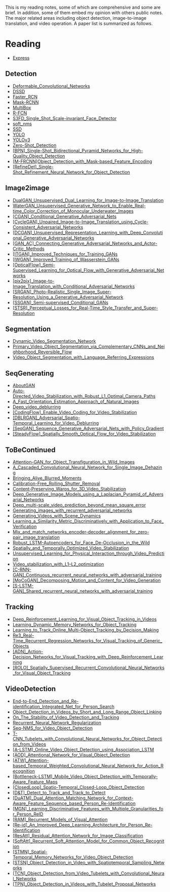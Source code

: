 This is my reading notes, some of which are comprehensive and some are brief. In addition, some of them embed my opinion with others public notes. The major related areas including object detection, image-to-image translation, and video operation. A paper list is summarized as follows.

# Reading

- [Express](./Express.md)

## Detection

- [Deformable_Convolutional_Networks](./Detection/Deformable_Convolutional_Networks.md)
- [DSSD](./Detection/DSSD.md)
- [Faster_RCN](./Detection/Faster_RCN.md)
- [Mask-RCNN](./Detection/Mask-RCNN.md)
- [MultiBox](./Detection/MultiBox.md)
- [R-FCN](./Detection/R-FCN.md)
- [S3FD_Single_Shot_Scale-invariant_Face_Detector](./Detection/S3FD_Single_Shot_Scale-invariant_Face_Detector.md)
- [soft_nms](./Detection/soft_nms.md)
- [SSD](./Detection/SSD.md)
- [YOLO](./Detection/YOLO.md)
- [YOLOv3](./Detection/YOLOv3.md)
- [Zero-Shot_Detection](./Detection/Zero-Shot_Detection.md)
- [[BPN]_Single-Shot_Bidirectional_Pyramid_Networks_for_High-Quality_Object_Detection](./Detection/[BPN]_Single-Shot_Bidirectional_Pyramid_Networks_for_High-Quality_Object_Detection.md)
- [[M-FRCNN]Object_Detection_with_Mask-based_Feature_Encoding](./Detection/[M-FRCNN]Object_Detection_with_Mask-based_Feature_Encoding.md)
- [[RefineDet]_Single-Shot_Refinement_Neural_Network_for_Object_Detection](./Detection/[RefineDet]_Single-Shot_Refinement_Neural_Network_for_Object_Detection.md)

## Image2image

- [DualGAN_Unsupervised_Dual_Learning_for_Image-to-Image_Translation](./Image2image/DualGAN_Unsupervised_Dual_Learning_for_Image-to-Image_Translation.md)
- [WaterGAN_Unsupervised_Generative_Network_to_Enable_Real-time_Color_Correction_of_Monocular_Underwater_Images](./Image2image/WaterGAN_Unsupervised_Generative_Network_to_Enable_Real-time_Color_Correction_of_Monocular_Underwater_Images.md)
- [[CGAN]_Conditional_Generative_Adversarial_Nets](./Image2image/[CGAN]_Conditional_Generative_Adversarial_Nets.md)
- [[CycleGAN]_Unpaired_Image-to-Image_Translation_using_Cycle-Consistent_Adversarial_Networks](./Image2image/[CycleGAN]_Unpaired_Image-to-Image_Translation_using_Cycle-Consistent_Adversarial_Networks.md)
- [[DCGAN]_Unsupervised_Representation_Learning_with_Deep_Convolutional_Generative_Adversarial_Networks](./Image2image/[DCGAN]_Unsupervised_Representation_Learning_with_Deep_Convolutional_Generative_Adversarial_Networks.md)
- [[GAN_AC]_Connecting_Generative_Adversarial_Networks_and_Actor-Critic_Methods](./Image2image/[GAN_AC]_Connecting_Generative_Adversarial_Networks_and_Actor-Critic_Methods.md)
- [[ITGAN]_Improved_Techniques_for_Training_GANs](./Image2image/[ITGAN]_Improved_Techniques_for_Training_GANs.md)
- [[IWGAN]_Improved_Training_of_Wasserstein_GANs](./Image2image/[IWGAN]_Improved_Training_of_Wasserstein_GANs.md)
- [[OpticalFlow]_Semi-Supervised_Learning_for_Optical_Flow_with_Generative_Adversarial_Networks](./Image2image/[OpticalFlow]_Semi-Supervised_Learning_for_Optical_Flow_with_Generative_Adversarial_Networks.md)
- [[pix2pix]_Image-to-Image_Translation_with_Conditional_Adversarial_Networks](./Image2image/[pix2pix]_Image-to-Image_Translation_with_Conditional_Adversarial_Networks.md)
- [[SRGAN]_Photo-Realistic_Single_Image_Super-Resolution_Using_a_Generative_Adversarial_Network](./Image2image/[SRGAN]_Photo-Realistic_Single_Image_Super-Resolution_Using_a_Generative_Adversarial_Network.md)
- [[SSGAN]_Semi-supervised_Conditional_GANs](./Image2image/[SSGAN]_Semi-supervised_Conditional_GANs.md)
- [[STSR]_Perceptual_Losses_for_Real-Time_Style_Transfer_and_Super-Resolution](./Image2image/[STSR]_Perceptual_Losses_for_Real-Time_Style_Transfer_and_Super-Resolution.md)

## Segmentation

- [Dynamic_Video_Segmentation_Network](./Segmentation/Dynamic_Video_Segmentation_Network.md)
- [Primary_Video_Object_Segmentation_via_Complementary_CNNs_and_Neighborhood_Reversible_Flow](./Segmentation/Primary_Video_Object_Segmentation_via_Complementary_CNNs_and_Neighborhood_Reversible_Flow.md)
- [Video_Object_Segmentation_with_Language_Referring_Expressions](./Segmentation/Video_Object_Segmentation_with_Language_Referring_Expressions.md)

## SeqGenerating

- [AboutGAN](./SeqGenerating/AboutGAN.md)
- [Auto-Directed_Video_Stabilization_with_Robust_L1_Optimal_Camera_Paths](./SeqGenerating/Auto-Directed_Video_Stabilization_with_Robust_L1_Optimal_Camera_Paths.md)
- [A_Fast_Orientation_Estimation_Approach_of_Natural_Images](./SeqGenerating/A_Fast_Orientation_Estimation_Approach_of_Natural_Images.md)
- [Deep_video_deblurring](./SeqGenerating/Deep_video_deblurring.md)
- [[CodingFlow]_Enable_Video_Coding_for_Video_Stabilization](./SeqGenerating/[CodingFlow]_Enable_Video_Coding_for_Video_Stabilization.md)
- [[DBLRGAN]_Adversarial_Spatio-Temporal_Learning_for_Video_Deblurring](./SeqGenerating/[DBLRGAN]_Adversarial_Spatio-Temporal_Learning_for_Video_Deblurring.md)
- [[SeqGAN]_Sequence_Generative_Adversarial_Nets_with_Policy_Gradient](./SeqGenerating/[SeqGAN]_Sequence_Generative_Adversarial_Nets_with_Policy_Gradient.md)
- [[SteadyFlow]_Spatially_Smooth_Optical_Flow_for_Video_Stabilization](./SeqGenerating/[SteadyFlow]_Spatially_Smooth_Optical_Flow_for_Video_Stabilization.md)

## ToBeContinued

- [Attention-GAN_for_Object_Transfiguration_in_Wild_Images](./ToBeContinued/Attention-GAN_for_Object_Transfiguration_in_Wild_Images.md)
- [A_Cascaded_Convolutional_Neural_Network_for_Single_Image_Dehazing](./ToBeContinued/A_Cascaded_Convolutional_Neural_Network_for_Single_Image_Dehazing.md)
- [Bringing_Alive_Blurred_Moments](./ToBeContinued/Bringing_Alive_Blurred_Moments.md)
- [Calibration-Free_Rolling_Shutter_Removal](./ToBeContinued/Calibration-Free_Rolling_Shutter_Removal.md)
- [Content-Preserving_Warps_for_3D_Video_Stabilization](./ToBeContinued/Content-Preserving_Warps_for_3D_Video_Stabilization.md)
- [Deep_Generative_Image_Models_using_a_Laplacian_Pyramid_of_Adversarial_Networks](./ToBeContinued/Deep_Generative_Image_Models_using_a_Laplacian_Pyramid_of_Adversarial_Networks.md)
- [Deep_multi-scale_video_prediction_beyond_mean_square_error](./ToBeContinued/Deep_multi-scale_video_prediction_beyond_mean_square_error.md)
- [Generating_images_with_recurrent_adversarial_networks](./ToBeContinued/Generating_images_with_recurrent_adversarial_networks.md)
- [Generating_Videos_with_Scene_Dynamics](./ToBeContinued/Generating_Videos_with_Scene_Dynamics.md)
- [Learning_a_Similarity_Metric_Discriminatively_with_Application_to_Face_Verification](./ToBeContinued/Learning_a_Similarity_Metric_Discriminatively_with_Application_to_Face_Verification.md)
- [Mix_and_match_networks_encoder-decoder_alignment_for_zero-pair_image_translation](./ToBeContinued/Mix_and_match_networks_encoder-decoder_alignment_for_zero-pair_image_translation.md)
- [Robust_LSTM-Autoencoders_for_Face_De-Occlusion_in_the_Wild](./ToBeContinued/Robust_LSTM-Autoencoders_for_Face_De-Occlusion_in_the_Wild.md)
- [Spatially_and_Temporally_Optimized_Video_Stabilization](./ToBeContinued/Spatially_and_Temporally_Optimized_Video_Stabilization.md)
- [Unsupervised_Learning_for_Physical_Interaction_through_Video_Prediction](./ToBeContinued/Unsupervised_Learning_for_Physical_Interaction_through_Video_Prediction.md)
- [Video_stabilization_with_L1–L2_optimization](./ToBeContinued/Video_stabilization_with_L1–L2_optimization.md)
- [[C-RNN-GAN]_Continuous_recurrent_neural_networks_with_adversarial_training](./ToBeContinued/[C-RNN-GAN]_Continuous_recurrent_neural_networks_with_adversarial_training.md)
- [[MoCoGAN]_Decomposing_Motion_and_Content_for_Video_Generation](./ToBeContinued/[MoCoGAN]_Decomposing_Motion_and_Content_for_Video_Generation.md)
- [[S-LSTM-GAN]_Shared_recurrent_neural_networks_with_adversarial_training](./ToBeContinued/[S-LSTM-GAN]_Shared_recurrent_neural_networks_with_adversarial_training.md)

## Tracking

- [Deep_Reinforcement_Learning_for_Visual_Object_Tracking_in_Videos](./Tracking/Deep_Reinforcement_Learning_for_Visual_Object_Tracking_in_Videos.md)
- [Learning_Dynamic_Memory_Networks_for_Object_Tracking](./Tracking/Learning_Dynamic_Memory_Networks_for_Object_Tracking.md)
- [Learning_to_Track_Online_Multi-Object_Tracking_by_Decision_Making](./Tracking/Learning_to_Track_Online_Multi-Object_Tracking_by_Decision_Making.md)
- [Re3_Real-Time_Recurrent_Regression_Networks_for_Visual_Tracking_of_Generic_Objects](./Tracking/Re3_Real-Time_Recurrent_Regression_Networks_for_Visual_Tracking_of_Generic_Objects.md)
- [[ADN]_Action-Decision_Networks_for_Visual_Tracking_with_Deep_Reinforcement_Learning](./Tracking/[ADN]_Action-Decision_Networks_for_Visual_Tracking_with_Deep_Reinforcement_Learning.md)
- [[ROLO]_Spatially_Supervised_Recurrent_Convolutional_Neural_Networks_for_Visual_Object_Tracking](./Tracking/[ROLO]_Spatially_Supervised_Recurrent_Convolutional_Neural_Networks_for_Visual_Object_Tracking.md)

## VideoDetection

- [End-to-End_Detection_and_Re-identification_Integrated_Net_for_Person_Search](./VideoDetection/End-to-End_Detection_and_Re-identification_Integrated_Net_for_Person_Search.md)
- [Object_Detection_in_Videos_by_Short_and_Long_Range_Object_Linking](./VideoDetection/Object_Detection_in_Videos_by_Short_and_Long_Range_Object_Linking.md)
- [On_The_Stability_of_Video_Detection_and_Tracking](./VideoDetection/On_The_Stability_of_Video_Detection_and_Tracking.md)
- [Recurrent_Neural_Network_Regularization](./VideoDetection/Recurrent_Neural_Network_Regularization.md)
- [Seq-NMS_for_Video_Object_Detection](./VideoDetection/Seq-NMS_for_Video_Object_Detection.md)
- [T-CNN_Tubelets_with_Convolutional_Neural_Networks_for_Object_Detection_from_Videos](./VideoDetection/T-CNN_Tubelets_with_Convolutional_Neural_Networks_for_Object_Detection_from_Videos.md)
- [[A-LSTM]_Online_Video_Object_Detection_using_Association_LSTM](./VideoDetection/[A-LSTM]_Online_Video_Object_Detection_using_Association_LSTM.md)
- [[AOD]_Attentional_Network_for_Visual_Object_Detection](./VideoDetection/[AOD]_Attentional_Network_for_Visual_Object_Detection.md)
- [[ATW]_Attention-based_Temporal_Weighted_Convolutional_Neural_Network_for_Action_Recognition](./VideoDetection/[ATW]_Attention-based_Temporal_Weighted_Convolutional_Neural_Network_for_Action_Recognition.md)
- [[Bottleneck-LSTM]_Mobile_Video_Object_Detection_with_Temporally-Aware_Feature_Maps](./VideoDetection/[Bottleneck-LSTM]_Mobile_Video_Object_Detection_with_Temporally-Aware_Feature_Maps.md)
- [[ClosedLoop]_Spatio-Temporal_Closed-Loop_Object_Detection](./VideoDetection/[ClosedLoop]_Spatio-Temporal_Closed-Loop_Object_Detection.md)
- [[D&T]_Detect_to_Track_and_Track_to_Detect](./VideoDetection/[D&T]_Detect_to_Track_and_Track_to_Detect.md)
- [[DuATM]_Dual_Attention_Matching_Network_for_Context-Aware_Feature_Sequence_based_Person_Re-Identification](./VideoDetection/[DuATM]_Dual_Attention_Matching_Network_for_Context-Aware_Feature_Sequence_based_Person_Re-Identification.md)
- [[MGN]_Learning_Discriminative_Features_with_Multiple_Granularities_for_Person_ReID](./VideoDetection/[MGN]_Learning_Discriminative_Features_with_Multiple_Granularities_for_Person_ReID.md)
- [[RAM]_Recurrent_Models_of_Visual_Attention](./VideoDetection/[RAM]_Recurrent_Models_of_Visual_Attention.md)
- [[Re-id]_An_Improved_Deep_Learning_Architecture_for_Person_Re-Identification](./VideoDetection/[Re-id]_An_Improved_Deep_Learning_Architecture_for_Person_Re-Identification.md)
- [[ResAtt]_Residual_Attention_Network_for_Image_Classification](./VideoDetection/[ResAtt]_Residual_Attention_Network_for_Image_Classification.md)
- [[SoftAtt]_Recurrent_Soft_Attention_Model_for_Common_Object_Recognition](./VideoDetection/[SoftAtt]_Recurrent_Soft_Attention_Model_for_Common_Object_Recognition.md)
- [[STMN]_Spatial-Temporal_Memory_Networks_for_Video_Object_Detection](./VideoDetection/[STMN]_Spatial-Temporal_Memory_Networks_for_Video_Object_Detection.md)
- [[STSN]_Object_Detection_in_Video_with_Spatiotemporal_Sampling_Networks](./VideoDetection/[STSN]_Object_Detection_in_Video_with_Spatiotemporal_Sampling_Networks.md)
- [[TCN]_Object_Detection_from_Video_Tubelets_with_Convolutional_Neural_Networks](./VideoDetection/[TCN]_Object_Detection_from_Video_Tubelets_with_Convolutional_Neural_Networks.md)
- [[TPN]_Object_Detection_in_Videos_with_Tubelet_Proposal_Networks](./VideoDetection/[TPN]_Object_Detection_in_Videos_with_Tubelet_Proposal_Networks.md)
